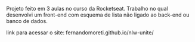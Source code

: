 Projeto feito em 3 aulas no curso da Rocketseat. Trabalho no qual desenvolvi um front-end com esquema de lista não ligado ao back-end ou banco de dados.

link para acessar o site: fernandomoreti.github.io/nlw-unite/
